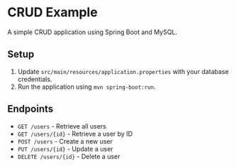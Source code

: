 # CRUD Example

A simple CRUD application using Spring Boot and MySQL.

## Setup

1. Update `src/main/resources/application.properties` with your database credentials.
2. Run the application using `mvn spring-boot:run`.

## Endpoints

- `GET /users` - Retrieve all users
- `GET /users/{id}` - Retrieve a user by ID
- `POST /users` - Create a new user
- `PUT /users/{id}` - Update a user
- `DELETE /users/{id}` - Delete a user
